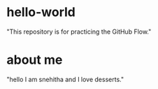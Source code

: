# hello-world
"This repository is for practicing the GitHub Flow."
# about me
"hello I am snehitha and I love desserts."
